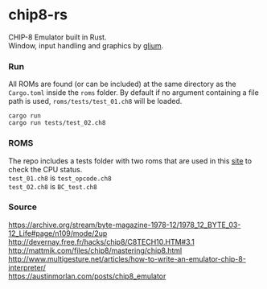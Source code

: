 # chip8-rs
CHIP-8 Emulator built in Rust.  
Window, input handling and graphics by [glium](https://github.com/glium/glium).

### Run
All ROMs are found (or can be included) at the same directory as the `Cargo.toml` inside the `roms` folder.
By default if no argument containing a file path is used, `roms/tests/test_01.ch8` will be loaded.
```
cargo run
cargo run tests/test_02.ch8
```

### ROMS
The repo includes a tests folder with two roms that are used in this [site](https://austinmorlan.com/posts/chip8_emulator/#results) to check the CPU status.  
`test_01.ch8` is `test_opcode.ch8`  
`test_02.ch8` is `BC_test.ch8`  

### Source
https://archive.org/stream/byte-magazine-1978-12/1978_12_BYTE_03-12_Life#page/n109/mode/2up  
http://devernay.free.fr/hacks/chip8/C8TECH10.HTM#3.1  
http://mattmik.com/files/chip8/mastering/chip8.html  
http://www.multigesture.net/articles/how-to-write-an-emulator-chip-8-interpreter/  
https://austinmorlan.com/posts/chip8_emulator
